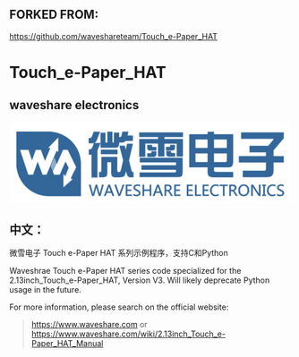 ## FORKED FROM:
https://github.com/waveshareteam/Touch_e-Paper_HAT

# Touch_e-Paper_HAT
## waveshare electronics
![waveshare_logo.png](waveshare_logo.png)

## 中文：
微雪电子 Touch e-Paper HAT 系列示例程序，支持C和Python

Waveshrae Touch e-Paper HAT series code specialized for the 2.13inch_Touch_e-Paper_HAT, Version V3. Will likely deprecate Python usage in the future. 

For more information, please search on the official website:
> https://www.waveshare.com or https://www.waveshare.com/wiki/2.13inch_Touch_e-Paper_HAT_Manual
